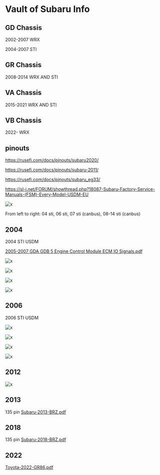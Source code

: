 # Vault of Subaru Info

## GD Chassis

2002-2007 WRX

2004-2007 STI

## GR Chassis

2008-2014 WRX AND STI

## VA Chassis

2015-2021 WRX AND STI

## VB Chassis

2022- WRX

## pinouts

https://rusefi.com/docs/pinouts/subaru2020/

https://rusefi.com/docs/pinouts/subaru-2011/

https://rusefi.com/docs/pinouts/subaru_eg33/

https://sl-i.net/FORUM/showthread.php?18087-Subaru-Factory-Service-Manuals-(FSM)-Every-Model-USDM-EU

![x](OEM-Docs/Subaru/sti-family-picture.jpg)

From left to right: 04 sti, 06 sti, 07 sti (canbus), 08-14 sti (canbus)

## 2004

2004 STI USDM

[2005-2007 GDA GDB 5 Engine Control Module ECM IO Signals.pdf](OEM-Docs/Subaru/2005-2007-GDA-GDB-5-Engine-Control-Module-ECM-IO-Signals.pdf)

![x](OEM-Docs/Subaru/2004-subaru-impreza-2.5T-1.png)

![x](OEM-Docs/Subaru/2004-subaru-impreza-2.5T-2.png)

![x](OEM-Docs/Subaru/2004-subaru-impreza-2.5T-3.png)

![x](OEM-Docs/Subaru/2004-subaru-impreza-2.5T-4.png)

## 2006

2006 STI USDM

![x](OEM-Docs/Subaru/2006-subaru-impreza-2.5T-1.png)

![x](OEM-Docs/Subaru/2006-subaru-impreza-2.5T-2.png)

![x](OEM-Docs/Subaru/2006-subaru-impreza-2.5T-3.png)

![x](OEM-Docs/Subaru/2006-subaru-impreza-2.5T-4.png)

## 2012

![x](OEM-Docs/Subaru/2012-legacy-2.5T-5.png)

## 2013

135 pin [Subaru-2013-BRZ.pdf](OEM-Docs/Subaru/Subaru-2013-BRZ.pdf)

## 2018

135 pin [Subaru-2018-BRZ.pdf](OEM-Docs/Subaru/Subaru-2018-BRZ.pdf)

## 2022

[Toyota-2022-GR86.pdf](OEM-Docs/Toyota/Toyota-2022-GR86.pdf)
